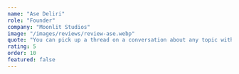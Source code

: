 ```yaml
---
name: "Ase Deliri"
role: "Founder"
company: "Moonlit Studios"
image: "/images/reviews/review-ase.webp"
quote: "You can pick up a thread on a conversation about any topic within a few lines. We can switch from code to lifting, to economics, to politics and it's all one smooth train."
rating: 5
order: 10
featured: false
---
```


